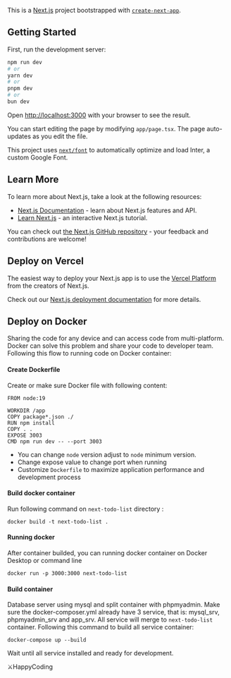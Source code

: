 
This is a [Next.js](https://nextjs.org/) project bootstrapped with [`create-next-app`](https://github.com/vercel/next.js/tree/canary/packages/create-next-app).

## Getting Started

First, run the development server:

```bash
npm run dev
# or
yarn dev
# or
pnpm dev
# or
bun dev
```

Open [http://localhost:3000](http://localhost:3000) with your browser to see the result.

You can start editing the page by modifying `app/page.tsx`. The page auto-updates as you edit the file.

This project uses [`next/font`](https://nextjs.org/docs/basic-features/font-optimization) to automatically optimize and load Inter, a custom Google Font.

## Learn More

To learn more about Next.js, take a look at the following resources:

- [Next.js Documentation](https://nextjs.org/docs) - learn about Next.js features and API.
- [Learn Next.js](https://nextjs.org/learn) - an interactive Next.js tutorial.

You can check out [the Next.js GitHub repository](https://github.com/vercel/next.js/) - your feedback and contributions are welcome!

## Deploy on Vercel

The easiest way to deploy your Next.js app is to use the [Vercel Platform](https://vercel.com/new?utm_medium=default-template&filter=next.js&utm_source=create-next-app&utm_campaign=create-next-app-readme) from the creators of Next.js.

Check out our [Next.js deployment documentation](https://nextjs.org/docs/deployment) for more details.

## Deploy on Docker

Sharing the code for any device and can access code from multi-platform. Docker can solve this problem and share your code to developer team. Following this flow to running code on Docker container:
#### Create Dockerfile
Create or make sure Docker file with following content:

    FROM node:19

    WORKDIR /app
    COPY package*.json ./
    RUN npm install
    COPY . .
    EXPOSE 3003
    CMD npm run dev -- --port 3003


- You can change `node` version adjust to `node` minimum version.
- Change expose value to change port when running
- Customize `Dockerfile` to maximize application performance and development process

#### Build docker container
Run following command on `next-todo-list` directory :

`docker build -t next-todo-list .`

#### Running docker 
After container builded, you can running docker container on Docker Desktop or command line

`docker run -p 3000:3000 next-todo-list`

#### Build container 
Database server using mysql and split container with phpmyadmin. Make sure the docker-composer.yml already have 3 service, that is: mysql_srv, phpmyadmin_srv and app_srv. All service will merge to `next-todo-list` container. Following this command to build all service container:

`docker-compose up --build`

Wait until all service installed and ready for development.

:crossed_swords:HappyCoding
